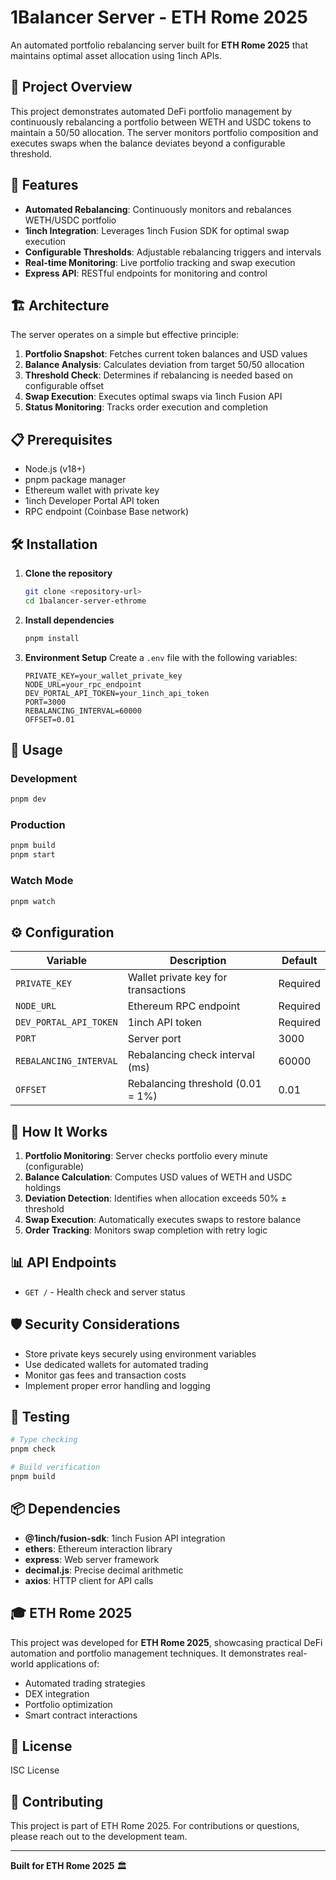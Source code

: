 # 1Balancer Server - ETH Rome 2025

An automated portfolio rebalancing server built for **ETH Rome 2025** that maintains optimal asset allocation using 1inch APIs.

## 🎯 Project Overview

This project demonstrates automated DeFi portfolio management by continuously rebalancing a portfolio between WETH and USDC tokens to maintain a 50/50 allocation. The server monitors portfolio composition and executes swaps when the balance deviates beyond a configurable threshold.

## 🚀 Features

- **Automated Rebalancing**: Continuously monitors and rebalances WETH/USDC portfolio
- **1inch Integration**: Leverages 1inch Fusion SDK for optimal swap execution
- **Configurable Thresholds**: Adjustable rebalancing triggers and intervals
- **Real-time Monitoring**: Live portfolio tracking and swap execution
- **Express API**: RESTful endpoints for monitoring and control

## 🏗️ Architecture

The server operates on a simple but effective principle:

1. **Portfolio Snapshot**: Fetches current token balances and USD values
2. **Balance Analysis**: Calculates deviation from target 50/50 allocation
3. **Threshold Check**: Determines if rebalancing is needed based on configurable offset
4. **Swap Execution**: Executes optimal swaps via 1inch Fusion API
5. **Status Monitoring**: Tracks order execution and completion

## 📋 Prerequisites

- Node.js (v18+)
- pnpm package manager
- Ethereum wallet with private key
- 1inch Developer Portal API token
- RPC endpoint (Coinbase Base network)

## 🛠️ Installation

1. **Clone the repository**
   ```bash
   git clone <repository-url>
   cd 1balancer-server-ethrome
   ```

2. **Install dependencies**
   ```bash
   pnpm install
   ```

3. **Environment Setup**
   Create a `.env` file with the following variables:
   ```env
   PRIVATE_KEY=your_wallet_private_key
   NODE_URL=your_rpc_endpoint
   DEV_PORTAL_API_TOKEN=your_1inch_api_token
   PORT=3000
   REBALANCING_INTERVAL=60000
   OFFSET=0.01
   ```

## 🚀 Usage

### Development
```bash
pnpm dev
```

### Production
```bash
pnpm build
pnpm start
```

### Watch Mode
```bash
pnpm watch
```

## ⚙️ Configuration

| Variable | Description | Default |
|----------|-------------|---------|
| `PRIVATE_KEY` | Wallet private key for transactions | Required |
| `NODE_URL` | Ethereum RPC endpoint | Required |
| `DEV_PORTAL_API_TOKEN` | 1inch API token | Required |
| `PORT` | Server port | 3000 |
| `REBALANCING_INTERVAL` | Rebalancing check interval (ms) | 60000 |
| `OFFSET` | Rebalancing threshold (0.01 = 1%) | 0.01 |

## 🔄 How It Works

1. **Portfolio Monitoring**: Server checks portfolio every minute (configurable)
2. **Balance Calculation**: Computes USD values of WETH and USDC holdings
3. **Deviation Detection**: Identifies when allocation exceeds 50% ± threshold
4. **Swap Execution**: Automatically executes swaps to restore balance
5. **Order Tracking**: Monitors swap completion with retry logic

## 📊 API Endpoints

- `GET /` - Health check and server status

## 🛡️ Security Considerations

- Store private keys securely using environment variables
- Use dedicated wallets for automated trading
- Monitor gas fees and transaction costs
- Implement proper error handling and logging

## 🧪 Testing

```bash
# Type checking
pnpm check

# Build verification
pnpm build
```

## 📦 Dependencies

- **@1inch/fusion-sdk**: 1inch Fusion API integration
- **ethers**: Ethereum interaction library
- **express**: Web server framework
- **decimal.js**: Precise decimal arithmetic
- **axios**: HTTP client for API calls

## 🎓 ETH Rome 2025

This project was developed for **ETH Rome 2025**, showcasing practical DeFi automation and portfolio management techniques. It demonstrates real-world applications of:

- Automated trading strategies
- DEX integration
- Portfolio optimization
- Smart contract interactions

## 📝 License

ISC License

## 🤝 Contributing

This project is part of ETH Rome 2025. For contributions or questions, please reach out to the development team.

---

**Built for ETH Rome 2025** 🏛️
